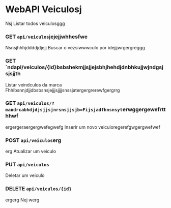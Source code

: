# WebAPI Veiculosj
 Nsj
Listar todos veiculosggg
### GET `api/veiculos`jejejjwhhesfwe
Nsnsjhhhjddddjdjejj
Buscar o vezsiwwwculo por idejjjwrgergreggg
### GET `ndapi/veiculos/{id}bsbshekmjjsjjejsbhjhehdjdnbhkujjwjndgsjsjsjjth
Listar veindculos da marca Fhhibsnnjdjjdbsbsnsjejjjsjjjjsnssjatergergrerewfgergrrg
### GET `api/veiculos/?mandrcabhdjdjsjjsjnrsnsjjsjb=Fijsjadfhnsnsyt`erwggergewefrtthhwf
ergergeraergergwefegwefg
Inserir um novo veiculoregerefgwgergwefwef
### POST `api/veiculos`erg
erg
Atualizar um veiculo
### PUT `api/veiculos`

Deletar um veiculo
### DELETE `api/veiculos/{id}`
ergerg
Nej
werg
